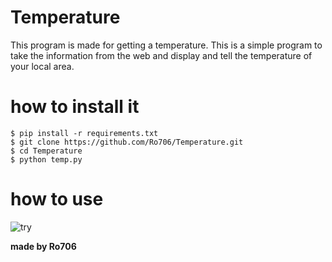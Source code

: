 # Temperature
This program is made for getting a temperature. This is a simple program to take the information from the web and display and tell the temperature of your local area.

# how  to install it 
```shell 
$ pip install -r requirements.txt
$ git clone https://github.com/Ro706/Temperature.git
$ cd Temperature
$ python temp.py
```
# how to use 


![try](https://github.com/Ro706/Temperature/assets/60247178/19629685-f5d8-45fb-b29b-dda389b2dd07)

**made by Ro706**
